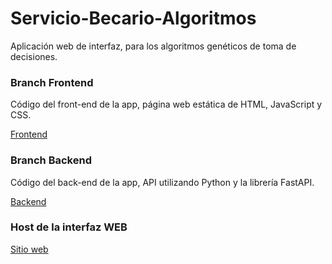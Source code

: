 # Servicio-Becario-Algoritmos

Aplicación web de interfaz, para los algoritmos genéticos de toma de decisiones.

### Branch Frontend

Código del front-end de la app, página web estática de HTML, JavaScript y CSS.

[Frontend](https://github.com/YoAquinJs/Servicio-Becario-Algoritmos/tree/backend)

### Branch Backend

Código del back-end de la app, API utilizando Python y la librería FastAPI.

[Backend](https://github.com/YoAquinJs/Servicio-Becario-Algoritmos/tree/backend)

### Host de la interfaz WEB

[Sitio web](https://yoaquinjs.github.io/Servicio-Becario-Algoritmos)
